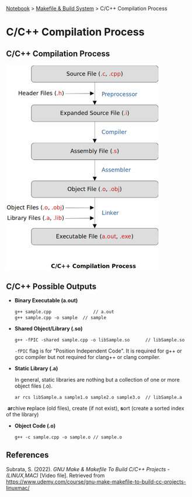 <a href="../">Notebook</a> > <a href="./">Makefile & Build System</a> > C/C++ Compilation Process

# C/C++ Compilation Process



## C/C++ Compilation Process



<img src="./img/c-cpp-compilation-process.png" alt="c-cpp-compilation-process" width="420">





## C/C++ Possible Outputs

* **Binary Executable (a.out)**

  ```shell
  g++ sample.cpp				// a.out
  g++ sample.cpp -o sample	// sample
  ```

* **Shared Object/Library (.so)** 

  ```shell
  g++ -fPIC -shared sample.cpp -o libSample.so		// libSample.so
  ```

  `-fPIC` flag is for "Position Independent Code". It is required for g++ or gcc compiler but not required for clang++ or clang compiler.

* **Static Library (.a)**

  In general, static libraries are nothing but a collection of one or more object files (.o).

  ```shell
  ar rcs libSample.a sample1.o sample2.o sample3.o	// libSample.a
  ```

​		**ar**chive **r**eplace (old files), create (if not exist), **s**ort (create a sorted index of the library) 

* **Object Code (.o)** 

  ```shell
  g++ -c sample.cpp -o sample.o	// sample.o
  ```





## References

Subrata, S. (2022). *GNU Make & Makefile To Build C/C++ Projects - (LINUX,MAC)* [Video file]. Retrieved from  https://www.udemy.com/course/gnu-make-makefile-to-build-cc-projects-linuxmac/

